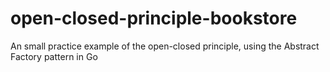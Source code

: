 # open-closed-principle-bookstore

An small practice example of the open-closed principle, using the Abstract Factory pattern in Go
